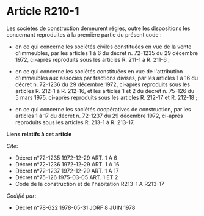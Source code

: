 # Article R210-1

Les sociétés de construction demeurent régies, outre les dispositions les concernant reproduites à la première partie du
présent code :

- en ce qui concerne les sociétés civiles constituées en vue de la vente d'immeubles, par les articles 1 à 6 du décret n.
72-1235 du 29 décembre 1972, ci-après reproduits sous les articles R. 211-1 à R. 211-6 ;

- en ce qui concerne les sociétés constituées en vue de l'attribution d'immeubles aux associés par fractions divises, par les
articles 1 à 16 du décret n. 72-1236 du 29 décembre 1972, ci-après reproduits sous les articles R. 212-1 à R. 212-16, et les
articles 1 et 2 du décret n. 75-126 du 5 mars 1975, ci-après reproduits sous les articles R. 212-17 et R. 212-18 ;

- en ce qui concerne les sociétés coopératives de construction, par les articles 1 à 17 du décret n. 72-1237 du 29 décembre
1972, ci-après reproduits sous les articles R. 213-1 à R. 213-17.

**Liens relatifs à cet article**

_Cite_:

  - Décret n°72-1235 1972-12-29 ART. 1 A 6
  - Décret n°72-1236 1972-12-29 ART. 1 A 16
  - Décret n°72-1237 1972-12-29 ART. 1 A 17
  - Décret n°75-126 1975-03-05 ART. 1 ET 2
  - Code de la construction et de l'habitation R213-1 A R213-17

_Codifié par_:

  - Décret n°78-622 1978-05-31 JORF 8 JUIN 1978
